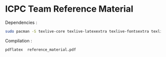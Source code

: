 # ICPC Team Reference Material

Dependencies : 
```bash
sudo pacman -S texlive-core texlive-latexextra texlive-fontsextra texlive-pictures
```
Compilation : 
```bash
pdflatex  reference_material.pdf
```
